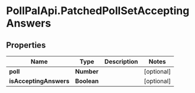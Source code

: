 # PollPalApi.PatchedPollSetAcceptingAnswers

## Properties
Name | Type | Description | Notes
------------ | ------------- | ------------- | -------------
**poll** | **Number** |  | [optional] 
**isAcceptingAnswers** | **Boolean** |  | [optional] 
